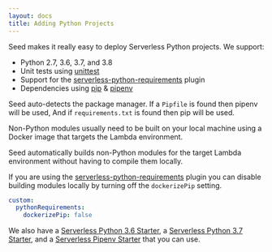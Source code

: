 ```yaml
---
layout: docs
title: Adding Python Projects
---
```


Seed makes it really easy to deploy Serverless Python projects. We support:

- Python 2.7, 3.6, 3.7, and 3.8
- Unit tests using [unittest](https://docs.python.org/2/library/unittest.html#module-unittest)
- Support for the [serverless-python-requirements](https://github.com/UnitedIncome/serverless-python-requirements) plugin
- Dependencies using [pip](https://pypi.org/project/pip/) & [pipenv](https://pipenv.readthedocs.io)

Seed auto-detects the package manager. If a `Pipfile` is found then pipenv will be used, And if `requirements.txt` is found then pip will be used.

Non-Python modules usually need to be built on your local machine using a Docker image that targets the Lambda environment.

Seed automatically builds non-Python modules for the target Lambda environment without having to compile them locally.

If you are using the [serverless-python-requirements](https://github.com/UnitedIncome/serverless-python-requirements) plugin you can disable building modules locally by turning off the `dockerizePip` setting.

``` yaml
custom:
  pythonRequirements:
    dockerizePip: false
```

We also have a [Serverless Python 3.6 Starter](https://github.com/AnomalyInnovations/serverless-python-starter), a [Serverless Python 3.7 Starter](https://github.com/seed-run/serverless-python3.7-starter), and a [Serverless Pipenv Starter](https://github.com/seed-run/serverless-pipenv-starter) that you can use.
